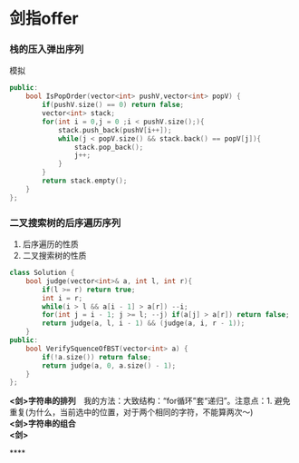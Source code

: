 # 剑指offer

### 栈的压入弹出序列

模拟

```cpp
public:
    bool IsPopOrder(vector<int> pushV,vector<int> popV) {
        if(pushV.size() == 0) return false;
        vector<int> stack;
        for(int i = 0,j = 0 ;i < pushV.size();){
            stack.push_back(pushV[i++]);
            while(j < popV.size() && stack.back() == popV[j]){
                stack.pop_back();
                j++;
            }      
        }
        return stack.empty();
    }
};
```

### 二叉搜索树的后序遍历序列

1. 后序遍历的性质
2. 二叉搜索树的性质

```cpp
class Solution {
    bool judge(vector<int>& a, int l, int r){
        if(l >= r) return true;
        int i = r;
        while(i > l && a[i - 1] > a[r]) --i;
        for(int j = i - 1; j >= l; --j) if(a[j] > a[r]) return false;
        return judge(a, l, i - 1) && (judge(a, i, r - 1));
    }
public:
    bool VerifySquenceOfBST(vector<int> a) {
        if(!a.size()) return false;
        return judge(a, 0, a.size() - 1);
    }
};
```

**&lt;剑&gt;字符串的排列**　我的方法：大致结构：“for循环”套“递归”。注意点：1. 避免重复\(为什么，当前选中的位置，对于两个相同的字符，不能算两次～\)  
**&lt;剑&gt;字符串的组合** 　  
**&lt;剑&gt;**

\*\*\*\*



